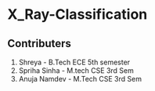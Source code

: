 # X_Ray-Classification
## Contributers 
1. Shreya - B.Tech ECE 5th semester
2. Spriha Sinha - M.tech CSE 3rd Sem
3. Anuja Namdev - M.Tech CSE 3rd Sem
